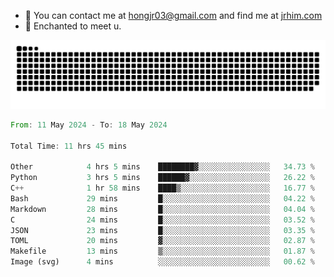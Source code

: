 - 📧 You can contact me at hongjr03@gmail.com and find me at [jrhim.com](https://jrhim.com/)
- 💜 Enchanted to meet u.

![snake_animation](https://raw.githubusercontent.com/hongjr03/hongjr03/output/github-contribution-grid-snake.svg)

<!--START_SECTION:waka-->

```rust
From: 11 May 2024 - To: 18 May 2024

Total Time: 11 hrs 45 mins

Other            4 hrs 5 mins    ████████▓░░░░░░░░░░░░░░░░   34.73 %
Python           3 hrs 5 mins    ██████▓░░░░░░░░░░░░░░░░░░   26.22 %
C++              1 hr 58 mins    ████▒░░░░░░░░░░░░░░░░░░░░   16.77 %
Bash             29 mins         █░░░░░░░░░░░░░░░░░░░░░░░░   04.22 %
Markdown         28 mins         █░░░░░░░░░░░░░░░░░░░░░░░░   04.04 %
C                24 mins         █░░░░░░░░░░░░░░░░░░░░░░░░   03.52 %
JSON             23 mins         █░░░░░░░░░░░░░░░░░░░░░░░░   03.35 %
TOML             20 mins         ▓░░░░░░░░░░░░░░░░░░░░░░░░   02.87 %
Makefile         13 mins         ▒░░░░░░░░░░░░░░░░░░░░░░░░   01.87 %
Image (svg)      4 mins          ░░░░░░░░░░░░░░░░░░░░░░░░░   00.62 %
```

<!--END_SECTION:waka-->
